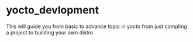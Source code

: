 # yocto_devlopment
This will guide you from basic to advance topic in yocto from just compling a project to building your own distro
